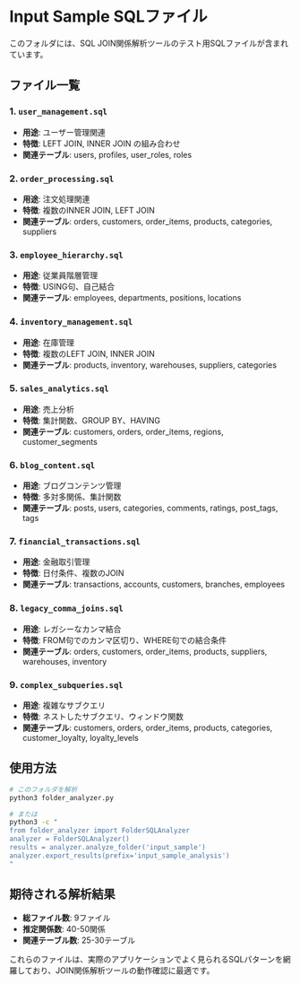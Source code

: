 # Input Sample SQLファイル

このフォルダには、SQL JOIN関係解析ツールのテスト用SQLファイルが含まれています。

## ファイル一覧

### 1. `user_management.sql`
- **用途**: ユーザー管理関連
- **特徴**: LEFT JOIN, INNER JOIN の組み合わせ
- **関連テーブル**: users, profiles, user_roles, roles

### 2. `order_processing.sql`
- **用途**: 注文処理関連
- **特徴**: 複数のINNER JOIN, LEFT JOIN
- **関連テーブル**: orders, customers, order_items, products, categories, suppliers

### 3. `employee_hierarchy.sql`
- **用途**: 従業員階層管理
- **特徴**: USING句、自己結合
- **関連テーブル**: employees, departments, positions, locations

### 4. `inventory_management.sql`
- **用途**: 在庫管理
- **特徴**: 複数のLEFT JOIN, INNER JOIN
- **関連テーブル**: products, inventory, warehouses, suppliers, categories

### 5. `sales_analytics.sql`
- **用途**: 売上分析
- **特徴**: 集計関数、GROUP BY、HAVING
- **関連テーブル**: customers, orders, order_items, regions, customer_segments

### 6. `blog_content.sql`
- **用途**: ブログコンテンツ管理
- **特徴**: 多対多関係、集計関数
- **関連テーブル**: posts, users, categories, comments, ratings, post_tags, tags

### 7. `financial_transactions.sql`
- **用途**: 金融取引管理
- **特徴**: 日付条件、複数のJOIN
- **関連テーブル**: transactions, accounts, customers, branches, employees

### 8. `legacy_comma_joins.sql`
- **用途**: レガシーなカンマ結合
- **特徴**: FROM句でのカンマ区切り、WHERE句での結合条件
- **関連テーブル**: orders, customers, order_items, products, suppliers, warehouses, inventory

### 9. `complex_subqueries.sql`
- **用途**: 複雑なサブクエリ
- **特徴**: ネストしたサブクエリ、ウィンドウ関数
- **関連テーブル**: customers, orders, order_items, products, categories, customer_loyalty, loyalty_levels

## 使用方法

```bash
# このフォルダを解析
python3 folder_analyzer.py

# または
python3 -c "
from folder_analyzer import FolderSQLAnalyzer
analyzer = FolderSQLAnalyzer()
results = analyzer.analyze_folder('input_sample')
analyzer.export_results(prefix='input_sample_analysis')
"
```

## 期待される解析結果

- **総ファイル数**: 9ファイル
- **推定関係数**: 40-50関係
- **関連テーブル数**: 25-30テーブル

これらのファイルは、実際のアプリケーションでよく見られるSQLパターンを網羅しており、JOIN関係解析ツールの動作確認に最適です。